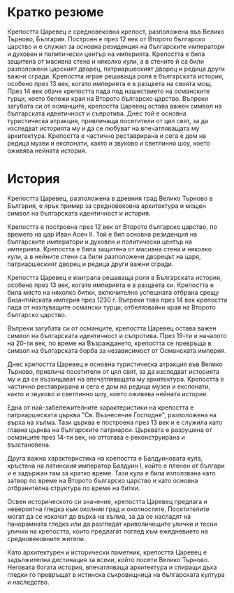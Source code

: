 # Кратко резюме

Крепостта Царевец е средновековна крепост, разположена във Велико Търново, България. Построен е през 12 век от Второто българско царство и е служил за основна резиденция на българските императори и духовен и политически център на империята. Крепостта е била защитена от масивна стена и няколко кули, а в стените й са били разположени царският дворец, патриаршеският дворец и редица други важни сгради. Крепостта играе решаваща роля в българската история, особено през 13 век, когато империята е в разцвета на своята мощ. През 14 век обаче крепостта пада под нашествието на османските турци, което бележи края на Второто българско царство. Въпреки загубата си от османците, крепостта Царевец остава важен символ на българската идентичност и съпротива. Днес той е основна туристическа атракция, привличаща посетители от цял свят, за да изследват историята му и да се любуват на впечатляващата му архитектура. Крепостта е частично реставрирана и сега е дом на редица музеи и експонати, както и звуково и светлинно шоу, което оживява нейната история.

# История

Крепостта Царевец, разположена в древния град Велико Търново в България, е ярък пример за средновековна архитектура и мощен символ на българската идентичност и история.

Крепостта е построена през 12 век от Второто българско царство, по времето на цар Иван Асен II. Той е бил основна резиденция на българските императори и духовен и политически център на империята. Крепостта е била защитена от масивна стена и няколко кули, а в нейните стени са били разположени дворецът на царя, патриаршеският дворец и редица други важни сгради.

Крепостта Царевец е изиграла решаваща роля в Българската история, особено през 13 век, когато империята е в разцвета си. Крепостта е била място на няколко битки, включително успешната отбрана срещу Византийската империя през 1230 г. Въпреки това през 14 век крепостта пада от нахлуващите османски турци, отбелязвайки края на Второто българско царство.

Въпреки загубата си от османците, крепостта Царевец остава важен символ на българската идентичност и съпротива. През 19-ти и началото на 20-ти век, по време на Възраждането, крепостта се превръща в символ на българската борба за независимост от Османската империя.

Днес крепостта Царевец е основна туристическа атракция във Велико Търново, привлича посетители от цял свят, за да изследват историята му и да се възхищават на впечатляващата му архитектура. Крепостта е частично реставрирана и сега е дом на редица музеи и експонати, както и звуково и светлинно шоу, което оживява нейната история.

Една от най-забележителните характеристики на крепостта е патриаршеската църква "Св. Възнесение Господне", разположена на върха на хълма. Тази църква е построена през 13 век и е служила като главна църква на българските патриарси. Църквата е разрушена от османците през 14-ти век, но оттогава е реконструирана и възстановена.

Друга важна характеристика на крепостта е Балдуиновата кула, кръстена на латинския император Балдуин I, който е пленен от българи и е задържан там за кратко време. Тази кула е била използвана като затвор по време на Второто българско царство и като основна отбранителна структура по време на битки.

Освен историческото си значение, крепостта Царевец предлага и невероятна гледка към околния град и околностите. Посетителите могат да се изкачат до върха на хълма, за да се насладят на панорамната гледка или да разгледат криволичещите улички и тесни улички на крепостта, които предлагат поглед към ежедневието на средновековните жители.

Като архитектурен и исторически паметник, крепостта Царевец е задължителна дестинация за всеки, който посети Велико Търново. Неговата богата история, впечатляваща архитектура и спиращи дъха гледки го превръщат в истинска съкровищница на българската култура и наследство.
